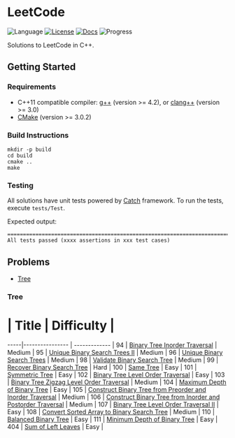 # LeetCode

![Language](https://img.shields.io/badge/language-C++-f34b7d.svg)
[![License](https://img.shields.io/badge/license-MIT-blue.svg)](./LICENSE.md)
[![Docs](https://readthedocs.org/projects/leetcode-book/badge/)](http://leetcode-book.readthedocs.org/)
![Progress](https://img.shields.io/badge/progress-247%20%2F%20289-orange.svg)

Solutions to LeetCode in C++.

## Getting Started

### Requirements

* C++11 compatible compiler: [g++](https://gcc.gnu.org/) (version >= 4.2), or [clang++](http://clang.llvm.org/cxx_status.html) (version >= 3.0)
* [CMake](http://www.cmake.org/) (version >= 3.0.2)

### Build Instructions

```
mkdir -p build
cd build
cmake ..
make
```

### Testing

All solutions have unit tests powered by [Catch](https://github.com/philsquared/Catch) framework. To run the tests, execute `tests/Test`.

Expected output:

```
===============================================================================
All tests passed (xxxx assertions in xxx test cases)
```

## Problems

* [Tree](#tree)

### Tree

  #  | Title           | Difficulty    |
-----|---------------- | ------------- |
 94  | [Binary Tree Inorder Traversal](src/BinaryTreeInorderTraversal.cpp) | Medium |
 95  | [Unique Binary Search Trees II](src/UniqueBinarySearchTreesII.cpp) | Medium |
 96  | [Unique Binary Search Trees](src/UniqueBinarySearchTrees.cpp) | Medium |
 98  | [Validate Binary Search Tree](src/ValidateBinarySearchTree.cpp) | Medium |
 99  | [Recover Binary Search Tree](src/RecoverBinarySearchTree.cpp) | Hard |
 100 | [Same Tree](src/SameTree.cpp) | Easy |
 101 | [Symmetric Tree](src/SymmetricTree.cpp) | Easy |
 102 | [Binary Tree Level Order Traversal](src/BinaryTreeLevelOrderTraversal.cpp) | Easy |
 103 | [Binary Tree Zigzag Level Order Traversal](src/BinaryTreeZigzagLevelOrderTraversal.cpp) | Medium |
 104 | [Maximum Depth of Binary Tree](src/MaximumDepthOfBinaryTree.cpp) | Easy |
 105 | [Construct Binary Tree from Preorder and Inorder Traversal](src/ConstructBinaryTreeFromPreorderAndInorderTraversal.cpp) | Medium |
 106 | [Construct Binary Tree from Inorder and Postorder Traversal](src/ConstructBinaryTreeFromInorderAndPostorderTraversal.cpp) | Medium |
 107 | [Binary Tree Level Order Traversal II](src/BinaryTreeLevelOrderTraversalII.cpp) | Easy |
 108 | [Convert Sorted Array to Binary Search Tree](src/ConvertSortedArrayToBinarySearchTree.cpp) | Medium |
 110 | [Balanced Binary Tree](src/BalancedBinaryTree.cpp) | Easy |
 111 | [Minimum Depth of Binary Tree](src/MinimumDepthOfBinaryTree.cpp) | Easy |
 404 | [Sum of Left Leaves](src/SumOfLeftLeaves.cpp) | Easy |
